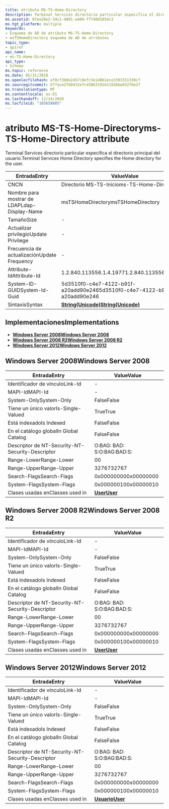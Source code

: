 ```yaml
---
title: atributo MS-TS-Home-Directory
description: Terminal Services directorio particular especifica el directorio principal del usuario.
ms.assetid: 07ee28e2-34c1-4091-a409-ff74001059c3
ms.tgt_platform: multiple
keywords:
- Esquema de AD de atributo MS-TS-Home-Directory
- msTSHomeDirectory esquema de AD de atributos
topic_type:
- apiref
api_name:
- ms-TS-Home-Directory
api_type:
- Schema
ms.topic: reference
ms.date: 05/31/2018
ms.openlocfilehash: ef0cf3b0e2457c0efc3e14861ece3391551339cf
ms.sourcegitcommit: b77ace27b0432e7cd3863191b11926be032fbe2f
ms.translationtype: MT
ms.contentlocale: es-ES
ms.lasthandoff: 12/14/2020
ms.locfileid: "105658805"
---
```

# <a name="ms-ts-home-directory-attribute"></a><span data-ttu-id="8698d-105">atributo MS-TS-Home-Directory</span><span class="sxs-lookup"><span data-stu-id="8698d-105">ms-TS-Home-Directory attribute</span></span>

<span data-ttu-id="8698d-106">Terminal Services directorio particular especifica el directorio principal del usuario.</span><span class="sxs-lookup"><span data-stu-id="8698d-106">Terminal Services Home Directory specifies the Home directory for the user.</span></span>



| <span data-ttu-id="8698d-107">Entrada</span><span class="sxs-lookup"><span data-stu-id="8698d-107">Entry</span></span> | <span data-ttu-id="8698d-108">Value</span><span class="sxs-lookup"><span data-stu-id="8698d-108">Value</span></span> |
|-------------------|---------------------------------------------|
| <span data-ttu-id="8698d-109">CN</span><span class="sxs-lookup"><span data-stu-id="8698d-109">CN</span></span>                | <span data-ttu-id="8698d-110">Directorio MS-TS-Inicio</span><span class="sxs-lookup"><span data-stu-id="8698d-110">ms-TS-Home-Directory</span></span>                        |
| <span data-ttu-id="8698d-111">Nombre para mostrar de LDAP</span><span class="sxs-lookup"><span data-stu-id="8698d-111">Ldap-Display-Name</span></span> | <span data-ttu-id="8698d-112">msTSHomeDirectory</span><span class="sxs-lookup"><span data-stu-id="8698d-112">msTSHomeDirectory</span></span>                           |
| <span data-ttu-id="8698d-113">Tamaño</span><span class="sxs-lookup"><span data-stu-id="8698d-113">Size</span></span>              | \-                                          |
| <span data-ttu-id="8698d-114">Actualizar privilegio</span><span class="sxs-lookup"><span data-stu-id="8698d-114">Update Privilege</span></span>  | \-                                          |
| <span data-ttu-id="8698d-115">Frecuencia de actualización</span><span class="sxs-lookup"><span data-stu-id="8698d-115">Update Frequency</span></span>  | \-                                          |
| <span data-ttu-id="8698d-116">Attribute-Id</span><span class="sxs-lookup"><span data-stu-id="8698d-116">Attribute-Id</span></span>      | <span data-ttu-id="8698d-117">1.2.840.113556.1.4.1977</span><span class="sxs-lookup"><span data-stu-id="8698d-117">1.2.840.113556.1.4.1977</span></span>                     |
| <span data-ttu-id="8698d-118">System-ID-GUID</span><span class="sxs-lookup"><span data-stu-id="8698d-118">System-Id-Guid</span></span>    | <span data-ttu-id="8698d-119">5d3510f0-c4e7-4122-b91f-a20add90e246</span><span class="sxs-lookup"><span data-stu-id="8698d-119">5d3510f0-c4e7-4122-b91f-a20add90e246</span></span>        |
| <span data-ttu-id="8698d-120">Sintaxis</span><span class="sxs-lookup"><span data-stu-id="8698d-120">Syntax</span></span>            | [<span data-ttu-id="8698d-121">**String(Unicode)**</span><span class="sxs-lookup"><span data-stu-id="8698d-121">**String(Unicode)**</span></span>](s-string-unicode.md) |



## <a name="implementations"></a><span data-ttu-id="8698d-122">Implementaciones</span><span class="sxs-lookup"><span data-stu-id="8698d-122">Implementations</span></span>

-   [<span data-ttu-id="8698d-123">**Windows Server 2008**</span><span class="sxs-lookup"><span data-stu-id="8698d-123">**Windows Server 2008**</span></span>](#windows-server-2008)
-   [<span data-ttu-id="8698d-124">**Windows Server 2008 R2**</span><span class="sxs-lookup"><span data-stu-id="8698d-124">**Windows Server 2008 R2**</span></span>](#windows-server-2008-r2)
-   [<span data-ttu-id="8698d-125">**Windows Server 2012**</span><span class="sxs-lookup"><span data-stu-id="8698d-125">**Windows Server 2012**</span></span>](#windows-server-2012)

## <a name="windows-server-2008"></a><span data-ttu-id="8698d-126">Windows Server 2008</span><span class="sxs-lookup"><span data-stu-id="8698d-126">Windows Server 2008</span></span>



| <span data-ttu-id="8698d-127">Entrada</span><span class="sxs-lookup"><span data-stu-id="8698d-127">Entry</span></span> | <span data-ttu-id="8698d-128">Value</span><span class="sxs-lookup"><span data-stu-id="8698d-128">Value</span></span> |
|------------------------|-----------------------------------|
| <span data-ttu-id="8698d-129">Identificador de vínculo</span><span class="sxs-lookup"><span data-stu-id="8698d-129">Link-Id</span></span>                | \-                                |
| <span data-ttu-id="8698d-130">MAPI-Id</span><span class="sxs-lookup"><span data-stu-id="8698d-130">MAPI-Id</span></span>                | \-                                |
| <span data-ttu-id="8698d-131">System-Only</span><span class="sxs-lookup"><span data-stu-id="8698d-131">System-Only</span></span>            | <span data-ttu-id="8698d-132">False</span><span class="sxs-lookup"><span data-stu-id="8698d-132">False</span></span>                             |
| <span data-ttu-id="8698d-133">Tiene un único valor</span><span class="sxs-lookup"><span data-stu-id="8698d-133">Is-Single-Valued</span></span>       | <span data-ttu-id="8698d-134">True</span><span class="sxs-lookup"><span data-stu-id="8698d-134">True</span></span>                              |
| <span data-ttu-id="8698d-135">Está indexado</span><span class="sxs-lookup"><span data-stu-id="8698d-135">Is Indexed</span></span>             | <span data-ttu-id="8698d-136">False</span><span class="sxs-lookup"><span data-stu-id="8698d-136">False</span></span>                             |
| <span data-ttu-id="8698d-137">En el catálogo global</span><span class="sxs-lookup"><span data-stu-id="8698d-137">In Global Catalog</span></span>      | <span data-ttu-id="8698d-138">False</span><span class="sxs-lookup"><span data-stu-id="8698d-138">False</span></span>                             |
| <span data-ttu-id="8698d-139">Descriptor de NT-Security-</span><span class="sxs-lookup"><span data-stu-id="8698d-139">NT-Security-Descriptor</span></span> | <span data-ttu-id="8698d-140">O:BAG: BAD: S:</span><span class="sxs-lookup"><span data-stu-id="8698d-140">O:BAG:BAD:S:</span></span>                      |
| <span data-ttu-id="8698d-141">Range-Lower</span><span class="sxs-lookup"><span data-stu-id="8698d-141">Range-Lower</span></span>            | <span data-ttu-id="8698d-142">0</span><span class="sxs-lookup"><span data-stu-id="8698d-142">0</span></span>                                 |
| <span data-ttu-id="8698d-143">Range-Upper</span><span class="sxs-lookup"><span data-stu-id="8698d-143">Range-Upper</span></span>            | <span data-ttu-id="8698d-144">32767</span><span class="sxs-lookup"><span data-stu-id="8698d-144">32767</span></span>                             |
| <span data-ttu-id="8698d-145">Search-Flags</span><span class="sxs-lookup"><span data-stu-id="8698d-145">Search-Flags</span></span>           | <span data-ttu-id="8698d-146">0x00000000</span><span class="sxs-lookup"><span data-stu-id="8698d-146">0x00000000</span></span>                        |
| <span data-ttu-id="8698d-147">System-Flags</span><span class="sxs-lookup"><span data-stu-id="8698d-147">System-Flags</span></span>           | <span data-ttu-id="8698d-148">0x00000010</span><span class="sxs-lookup"><span data-stu-id="8698d-148">0x00000010</span></span>                        |
| <span data-ttu-id="8698d-149">Clases usadas en</span><span class="sxs-lookup"><span data-stu-id="8698d-149">Classes used in</span></span>        | [<span data-ttu-id="8698d-150">**User**</span><span class="sxs-lookup"><span data-stu-id="8698d-150">**User**</span></span>](c-user.md)<br/> |



## <a name="windows-server-2008-r2"></a><span data-ttu-id="8698d-151">Windows Server 2008 R2</span><span class="sxs-lookup"><span data-stu-id="8698d-151">Windows Server 2008 R2</span></span>



| <span data-ttu-id="8698d-152">Entrada</span><span class="sxs-lookup"><span data-stu-id="8698d-152">Entry</span></span> | <span data-ttu-id="8698d-153">Value</span><span class="sxs-lookup"><span data-stu-id="8698d-153">Value</span></span> |
|------------------------|-----------------------------------|
| <span data-ttu-id="8698d-154">Identificador de vínculo</span><span class="sxs-lookup"><span data-stu-id="8698d-154">Link-Id</span></span>                | \-                                |
| <span data-ttu-id="8698d-155">MAPI-Id</span><span class="sxs-lookup"><span data-stu-id="8698d-155">MAPI-Id</span></span>                | \-                                |
| <span data-ttu-id="8698d-156">System-Only</span><span class="sxs-lookup"><span data-stu-id="8698d-156">System-Only</span></span>            | <span data-ttu-id="8698d-157">False</span><span class="sxs-lookup"><span data-stu-id="8698d-157">False</span></span>                             |
| <span data-ttu-id="8698d-158">Tiene un único valor</span><span class="sxs-lookup"><span data-stu-id="8698d-158">Is-Single-Valued</span></span>       | <span data-ttu-id="8698d-159">True</span><span class="sxs-lookup"><span data-stu-id="8698d-159">True</span></span>                              |
| <span data-ttu-id="8698d-160">Está indexado</span><span class="sxs-lookup"><span data-stu-id="8698d-160">Is Indexed</span></span>             | <span data-ttu-id="8698d-161">False</span><span class="sxs-lookup"><span data-stu-id="8698d-161">False</span></span>                             |
| <span data-ttu-id="8698d-162">En el catálogo global</span><span class="sxs-lookup"><span data-stu-id="8698d-162">In Global Catalog</span></span>      | <span data-ttu-id="8698d-163">False</span><span class="sxs-lookup"><span data-stu-id="8698d-163">False</span></span>                             |
| <span data-ttu-id="8698d-164">Descriptor de NT-Security-</span><span class="sxs-lookup"><span data-stu-id="8698d-164">NT-Security-Descriptor</span></span> | <span data-ttu-id="8698d-165">O:BAG: BAD: S:</span><span class="sxs-lookup"><span data-stu-id="8698d-165">O:BAG:BAD:S:</span></span>                      |
| <span data-ttu-id="8698d-166">Range-Lower</span><span class="sxs-lookup"><span data-stu-id="8698d-166">Range-Lower</span></span>            | <span data-ttu-id="8698d-167">0</span><span class="sxs-lookup"><span data-stu-id="8698d-167">0</span></span>                                 |
| <span data-ttu-id="8698d-168">Range-Upper</span><span class="sxs-lookup"><span data-stu-id="8698d-168">Range-Upper</span></span>            | <span data-ttu-id="8698d-169">32767</span><span class="sxs-lookup"><span data-stu-id="8698d-169">32767</span></span>                             |
| <span data-ttu-id="8698d-170">Search-Flags</span><span class="sxs-lookup"><span data-stu-id="8698d-170">Search-Flags</span></span>           | <span data-ttu-id="8698d-171">0x00000000</span><span class="sxs-lookup"><span data-stu-id="8698d-171">0x00000000</span></span>                        |
| <span data-ttu-id="8698d-172">System-Flags</span><span class="sxs-lookup"><span data-stu-id="8698d-172">System-Flags</span></span>           | <span data-ttu-id="8698d-173">0x00000010</span><span class="sxs-lookup"><span data-stu-id="8698d-173">0x00000010</span></span>                        |
| <span data-ttu-id="8698d-174">Clases usadas en</span><span class="sxs-lookup"><span data-stu-id="8698d-174">Classes used in</span></span>        | [<span data-ttu-id="8698d-175">**User**</span><span class="sxs-lookup"><span data-stu-id="8698d-175">**User**</span></span>](c-user.md)<br/> |



## <a name="windows-server-2012"></a><span data-ttu-id="8698d-176">Windows Server 2012</span><span class="sxs-lookup"><span data-stu-id="8698d-176">Windows Server 2012</span></span>



| <span data-ttu-id="8698d-177">Entrada</span><span class="sxs-lookup"><span data-stu-id="8698d-177">Entry</span></span> | <span data-ttu-id="8698d-178">Value</span><span class="sxs-lookup"><span data-stu-id="8698d-178">Value</span></span> |
|------------------------|-----------------------------------|
| <span data-ttu-id="8698d-179">Identificador de vínculo</span><span class="sxs-lookup"><span data-stu-id="8698d-179">Link-Id</span></span>                | \-                                |
| <span data-ttu-id="8698d-180">MAPI-Id</span><span class="sxs-lookup"><span data-stu-id="8698d-180">MAPI-Id</span></span>                | \-                                |
| <span data-ttu-id="8698d-181">System-Only</span><span class="sxs-lookup"><span data-stu-id="8698d-181">System-Only</span></span>            | <span data-ttu-id="8698d-182">False</span><span class="sxs-lookup"><span data-stu-id="8698d-182">False</span></span>                             |
| <span data-ttu-id="8698d-183">Tiene un único valor</span><span class="sxs-lookup"><span data-stu-id="8698d-183">Is-Single-Valued</span></span>       | <span data-ttu-id="8698d-184">True</span><span class="sxs-lookup"><span data-stu-id="8698d-184">True</span></span>                              |
| <span data-ttu-id="8698d-185">Está indexado</span><span class="sxs-lookup"><span data-stu-id="8698d-185">Is Indexed</span></span>             | <span data-ttu-id="8698d-186">False</span><span class="sxs-lookup"><span data-stu-id="8698d-186">False</span></span>                             |
| <span data-ttu-id="8698d-187">En el catálogo global</span><span class="sxs-lookup"><span data-stu-id="8698d-187">In Global Catalog</span></span>      | <span data-ttu-id="8698d-188">False</span><span class="sxs-lookup"><span data-stu-id="8698d-188">False</span></span>                             |
| <span data-ttu-id="8698d-189">Descriptor de NT-Security-</span><span class="sxs-lookup"><span data-stu-id="8698d-189">NT-Security-Descriptor</span></span> | <span data-ttu-id="8698d-190">O:BAG: BAD: S:</span><span class="sxs-lookup"><span data-stu-id="8698d-190">O:BAG:BAD:S:</span></span>                      |
| <span data-ttu-id="8698d-191">Range-Lower</span><span class="sxs-lookup"><span data-stu-id="8698d-191">Range-Lower</span></span>            | <span data-ttu-id="8698d-192">0</span><span class="sxs-lookup"><span data-stu-id="8698d-192">0</span></span>                                 |
| <span data-ttu-id="8698d-193">Range-Upper</span><span class="sxs-lookup"><span data-stu-id="8698d-193">Range-Upper</span></span>            | <span data-ttu-id="8698d-194">32767</span><span class="sxs-lookup"><span data-stu-id="8698d-194">32767</span></span>                             |
| <span data-ttu-id="8698d-195">Search-Flags</span><span class="sxs-lookup"><span data-stu-id="8698d-195">Search-Flags</span></span>           | <span data-ttu-id="8698d-196">0x00000000</span><span class="sxs-lookup"><span data-stu-id="8698d-196">0x00000000</span></span>                        |
| <span data-ttu-id="8698d-197">System-Flags</span><span class="sxs-lookup"><span data-stu-id="8698d-197">System-Flags</span></span>           | <span data-ttu-id="8698d-198">0x00000010</span><span class="sxs-lookup"><span data-stu-id="8698d-198">0x00000010</span></span>                        |
| <span data-ttu-id="8698d-199">Clases usadas en</span><span class="sxs-lookup"><span data-stu-id="8698d-199">Classes used in</span></span>        | [<span data-ttu-id="8698d-200">**Usuario**</span><span class="sxs-lookup"><span data-stu-id="8698d-200">**User**</span></span>](c-user.md)<br/> |



 

 





